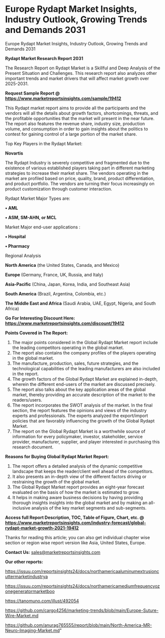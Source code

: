 # Europe Rydapt Market Insights, Industry Outlook, Growing Trends and Demands 2031
Europe Rydapt Market Insights, Industry Outlook, Growing Trends and Demands 2031

<strong>Rydapt Market Research Report 2031</strong>

The Research Report on Rydapt Market is a Skillful and Deep Analysis of the Present Situation and Challenges. This research report also analyzes other important trends and market drivers that will affect market growth over 2025-2031.

<strong>Request Sample Report @ <a href=https://www.marketreportsinsights.com/sample/19412>https://www.marketreportsinsights.com/sample/19412</a></strong>

This Rydapt market report aims to provide all the participants and the vendors will all the details about growth factors, shortcomings, threats, and the profitable opportunities that the market will present in the near future. The report also features the revenue share, industry size, production volume, and consumption in order to gain insights about the politics to contest for gaining control of a large portion of the market share.

Top Key Players in the Rydapt Market:

<strong>Novartis</strong>

The Rydapt Industry is severely competitive and fragmented due to the existence of various established players taking part in different marketing strategies to increase their market share. The vendors operating in the market are profiled based on price, quality, brand, product differentiation, and product portfolio. The vendors are turning their focus increasingly on product customization through customer interaction.

Rydapt Market Major Types are:

<strong>• AML

• ASM, SM-AHN, or MCL</strong>

Market Major end-user applications :

<strong>• Hospital

• Pharmacy</strong>

Regional Analysis

</u><strong><b>North America</b></strong> (the United States, Canada, and Mexico)

<strong><b>Europe </b></strong>(Germany, France, UK, Russia, and Italy)

<strong><b>Asia-Pacific</b></strong> (China, Japan, Korea, India, and Southeast Asia)

<strong><b>South America</b></strong> (Brazil, Argentina, Colombia, etc.)

<strong><b>The Middle East and Africa</b></strong> (Saudi Arabia, UAE, Egypt, Nigeria, and South Africa)

<strong>Go For Interesting Discount Here: <a href=https://www.marketreportsinsights.com/discount/19412>https://www.marketreportsinsights.com/discount/19412</a></strong>

<strong>Points Covered in The Report:</strong>
<ol>
  <li>The major points considered in the Global Rydapt Market report include the leading competitors operating in the global market.</li>
  <li>The report also contains the company profiles of the players operating in the global market.</li>
  <li>The manufacture, production, sales, future strategies, and the technological capabilities of the leading manufacturers are also included in the report.</li>
  <li>The growth factors of the Global Rydapt Market are explained in-depth, wherein the different end-users of the market are discussed precisely.</li>
  <li>The report also talks about the key application areas of the global market, thereby providing an accurate description of the market to the readers/users.</li>
  <li>The report incorporates the SWOT analysis of the market. In the final section, the report features the opinions and views of the industry experts and professionals. The experts analyzed the export/import policies that are favorably influencing the growth of the Global Rydapt Market.</li>
  <li>The report on the Global Rydapt Market is a worthwhile source of information for every policymaker, investor, stakeholder, service provider, manufacturer, supplier, and player interested in purchasing this research document.</li>
</ol>
<strong>Reasons for Buying Global Rydapt Market Report:</strong>

<ol>
  <li>The report offers a detailed analysis of the dynamic competitive landscape that keeps the reader/client well ahead of the competitors.</li>
  <li>It also presents an in-depth view of the different factors driving or restraining the growth of the global market.</li>
  <li>The Global Rydapt Market report provides an eight-year forecast evaluated on the basis of how the market is estimated to grow.</li>
  <li>It helps in making aware business decisions by having providing thorough insights insights into the global market and by making an all-inclusive analysis of the key market segments and sub-segments.</li>
</ol>
<strong>Access full Report Description, TOC, Table of Figure, Chart, etc. @ <a href=https://www.marketreportsinsights.com/industry-forecast/global-rydapt-market-growth-2021-19412>https://www.marketreportsinsights.com/industry-forecast/global-rydapt-market-growth-2021-19412</a></strong>


Thanks for reading this article; you can also get individual chapter wise section or region wise report version like Asia, United States, Europe.

<strong>Contact Us:</strong>
sales@marketreportsinsights.com

<strong>Our other reports:</strong>

<a href=https://issuu.com/reportsinsights24/docs/northamericaaluminumextrusioncuttermarketindustrya>https://issuu.com/reportsinsights24/docs/northamericaaluminumextrusioncuttermarketindustrya</a>

<a href=https://issuu.com/reportsinsights24/docs/northamericamediumfrequencyozonegeneratormarketboo>https://issuu.com/reportsinsights24/docs/northamericamediumfrequencyozonegeneratormarketboo</a>

<a href=https://tanomuno.com/illust/492054>https://tanomuno.com/illust/492054</a>

<a href=https://github.com/cargo4256/marketing-trends/blob/main/Europe-Suture-Wire-Market.md>https://github.com/cargo4256/marketing-trends/blob/main/Europe-Suture-Wire-Market.md</a>

<a href=https://github.com/anurag765555/report/blob/main/North-America-MR-Neuro-Imaging-Market.md>https://github.com/anurag765555/report/blob/main/North-America-MR-Neuro-Imaging-Market.md</a>"
